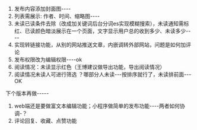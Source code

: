 1. 发布内容添加封面图----
2. 列表需展示: 作者、时间、缩略图----
3. 未读已读条件去除（改成加关键词后台分词es实现模糊搜索），未读通知需标红、已读颜色暗淡展示在一个页面，文字显示用户总的收到多少、未读多少----
4. 实现转链接功能，从别的网站推送文章，内嵌调转外部网站，问题是如何加评论
5. 发布权限改为编辑权限----ok
6. 阅读情况：未读显示红色（王博建议做导出功能，导出阅读情况）
7. 阅读情况未读人可进行筛选 ？哪部分人未读---按排序就行了，未读排前面---OK


下个版本再做-----
1. web端还是要做富文本编辑功能；小程序做简单的发布功能----两者如何协调-？
2. 评论回复、收藏、点赞功能